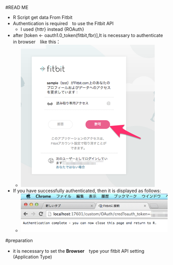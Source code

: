 #READ ME
- R Script get data From Fitbit
- Authentication is required　to use the Fitbit API
	- I used {httr} instead {ROAuth}
- after [token <- oauth1.0_token(fitbit,fbr)],It is necessary to authenticate　in browser　like this： 
	- ![image](./認証.png)
- If you have successfully authenticated, then it is displayed as follows:
	- ![image](./認証後.png)
	
#preparation
- it is necessary to set the **Browser**　type your fitbit API setting (Application Type)  

